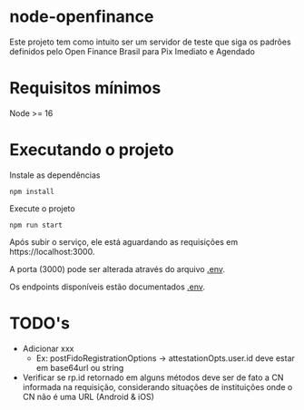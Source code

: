 # node-openfinance
Este projeto tem como intuito ser um servidor de teste que siga os padrões definidos pelo Open Finance Brasil para Pix Imediato e Agendado

# Requisitos mínimos
Node >= 16

# Executando o projeto

Instale as dependências
```
npm install
```

Execute o projeto
```
npm run start
```

Após subir o serviço, ele está aguardando as requisições em https://localhost:3000.

A porta (3000) pode ser alterada através do arquivo [.env](./.env).

Os endpoints disponíveis estão documentados [.env](./.env).

# TODO's
- Adicionar xxx
    - Ex: postFidoRegistrationOptions -> attestationOpts.user.id deve estar em base64url ou string
- Verificar se rp.id retornado em alguns métodos deve ser de fato a CN informada na requisição, considerando situações de instituições onde o CN não é uma URL (Android & iOS)
